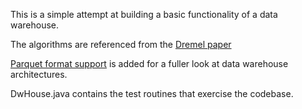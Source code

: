 This is a simple attempt at building a basic functionality of a data warehouse.


The algorithms are referenced from the [Dremel paper](https://static.googleusercontent.com/media/research.google.com/en//pubs/archive/36632.pdf)

[Parquet format support](https://parquet.apache.org/docs/file-format) is added for a fuller look at data warehouse architectures.

DwHouse.java contains the test routines that exercise the codebase.
